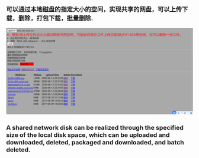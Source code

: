 ### 可以通过本地磁盘的指定大小的空间，实现共享的网盘，可以上传下载，删除，打包下载，批量删除.

![图片展示](https://github.com/yusan123/sharefile/raw/master/pics/1597329273.png)

### A shared network disk can be realized through the specified size of the local disk space, which can be uploaded and downloaded, deleted, packaged and downloaded, and batch deleted.